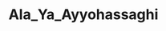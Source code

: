 ---
layout: post
layout: main
title:  Ala_Ya_Ayyohassaghi
categories: [Shahram_Nazeri]
file: /assets/music/Shahram_Nazeri.mp3
---